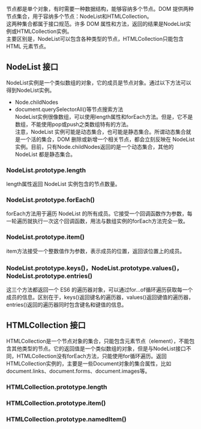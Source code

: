 节点都是单个对象，有时需要一种数据结构，能够容纳多个节点。DOM 提供两种节点集合，用于容纳多个节点：NodeList和HTMLCollection。  
这两种集合都属于接口规范。许多 DOM 属性和方法，返回的结果是NodeList实例或HTMLCollection实例。  
主要区别是，NodeList可以包含各种类型的节点，HTMLCollection只能包含 HTML 元素节点。  
## NodeList 接口
NodeList实例是一个类似数组的对象，它的成员是节点对象。通过以下方法可以得到NodeList实例。
* Node.childNodes
* document.querySelectorAll()等节点搜索方法  
NodeList实例很像数组，可以使用length属性和forEach方法。但是，它不是数组，不能使用pop或push之类数组特有的方法。  
注意，NodeList 实例可能是动态集合，也可能是静态集合。所谓动态集合就是一个活的集合，DOM 删除或新增一个相关节点，都会立刻反映在 NodeList 实例。目前，只有Node.childNodes返回的是一个动态集合，其他的 NodeList 都是静态集合。  
### NodeList.prototype.length
length属性返回 NodeList 实例包含的节点数量。
### NodeList.prototype.forEach()
forEach方法用于遍历 NodeList 的所有成员。它接受一个回调函数作为参数，每一轮遍历就执行一次这个回调函数，用法与数组实例的forEach方法完全一致。
### NodeList.prototype.item()
item方法接受一个整数值作为参数，表示成员的位置，返回该位置上的成员。
### NodeList.prototype.keys()，NodeList.prototype.values()，NodeList.prototype.entries() 
这三个方法都返回一个 ES6 的遍历器对象，可以通过for...of循环遍历获取每一个成员的信息。区别在于，keys()返回键名的遍历器，values()返回键值的遍历器，entries()返回的遍历器同时包含键名和键值的信息。
## HTMLCollection 接口
HTMLCollection是一个节点对象的集合，只能包含元素节点（element），不能包含其他类型的节点。它的返回值是一个类似数组的对象，但是与NodeList接口不同，HTMLCollection没有forEach方法，只能使用for循环遍历。返回HTMLCollection实例的，主要是一些Document对象的集合属性，比如document.links、document.forms、document.images等。
### HTMLCollection.prototype.length
### HTMLCollection.prototype.item()
### HTMLCollection.prototype.namedItem() 

